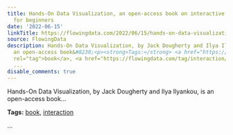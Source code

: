 ```yaml
---
title: Hands-On Data Visualization, an open-access book on interactive visualization
  for beginners
date: '2022-06-15'
linkTitle: https://flowingdata.com/2022/06/15/hands-on-data-visualization-an-open-access-book-on-interactive-visualization-for-beginners/
source: FlowingData
description: Hands-On Data Visualization, by Jack Dougherty and Ilya Ilyankou, is
  an open-access book&#8230;<p><strong>Tags:</strong> <a href="https://flowingdata.com/tag/book/"
  rel="tag">book</a>, <a href="https://flowingdata.com/tag/interaction/" rel="tag">interaction</a></p>
  ...
disable_comments: true
---
```

Hands-On Data Visualization, by Jack Dougherty and Ilya Ilyankou, is an open-access book&#8230;<p><strong>Tags:</strong> <a href="https://flowingdata.com/tag/book/" rel="tag">book</a>, <a href="https://flowingdata.com/tag/interaction/" rel="tag">interaction</a></p> ...